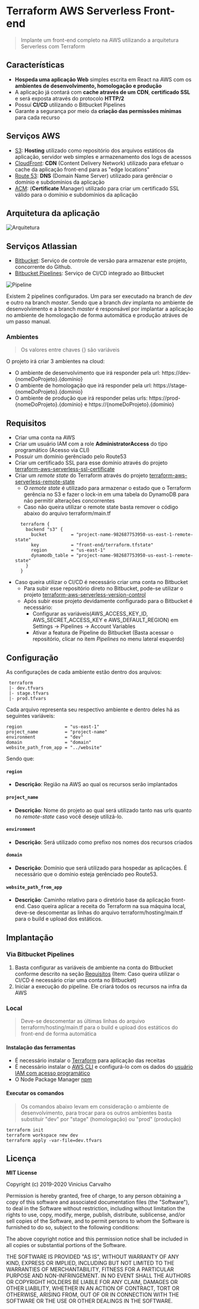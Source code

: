 # Terraform AWS Serverless Front-end

> Implante um front-end completo na AWS utilizando a arquitetura Serverless com Terraform

## Características

* **Hospeda uma aplicação Web** simples escrita em React na AWS com os **ambientes de desenvolvimento, homologação e produção**
* A aplicação já contará com **cache através de um CDN**, **certificado SSL** e será exposta através do protocolo **HTTP/2**
* Possuí **CI/CD** utilizando o Bitbucket Pipelines
* Garante a segurança por meio da **criação das permissões mínimas** para cada recurso 

## Serviços AWS

* [S3][1]: **Hosting** utilizado como repositório dos arquivos estáticos da aplicação, servidor web simples e armazenamento dos logs de acessos
* [CloudFront][2]: **CDN** (Content Delivery Network) utilizado para efetuar o cache da aplicação front-end para as "edge locations"
* [Route 53][3]: **DNS** (Domain Name Server) utilizado para gerênciar o domínio e subdomínios da aplicação
* [ACM][4]: (**Certificate** Manager) utilizado para criar um certificado SSL válido para o domínio e subdomínios da aplicação

[1]: https://aws.amazon.com/pt/s3/
[2]: https://aws.amazon.com/pt/cloudfront/
[3]: https://aws.amazon.com/pt/route53/
[4]: https://aws.amazon.com/pt/acm/

## Arquitetura da aplicação

![Arquitetura][5]

[5]: assets/architecture.png

## Serviços Atlassian

* [Bitbucket][6]: Serviço de controle de versão para armazenar este projeto, concorrente do Github.
* [Bitbucket Pipelines][7]: Serviço de CI/CD integrado ao Bitbucket

[6]: https://www.atlassian.com/br/software/bitbucket
[7]: https://bitbucket.org/product/br/features/pipelines

![Pipeline][8]

[8]: assets/pipeline.png

Existem 2 pipelines configurados. Um para ser executado na branch de *dev* e outro na branch *master*. Sendo que a branch *dev* implanta no ambiente de desenvolvimento e a branch *master* é responsável por implantar a aplicação no ambiente de homologação de forma automática e produção atráves de um passo manual.

### Ambientes

> Os valores entre chaves {} são variáveis

O projeto irá criar 3 ambientes na cloud: 

- O ambiente de desenvolvimento que irá responder pela url: https://dev-{nomeDoProjeto}.{domínio}
- O ambiente de homologação que irá responder pela url: https://stage-{nomeDoProjeto}.{domínio}
- O ambiente de produção que irá responder pelas urls: https://prod-{nomeDoProjeto}.{domínio} e https://{nomeDoProjeto}.{domínio}

## Requisitos

- Criar uma conta na AWS
- Criar um usuário IAM com a role **AdministratorAccess** do tipo programático (Acesso via CLI)
- Possuir um domínio gerênciado pelo Route53
- Criar um certificado SSL para esse domínio através do projeto [terraform-aws-serverless-ssl-certificate][13]
- Criar um *remote state* do Terraform através do projeto [terraform-aws-serverless-remote-state][11]
  - O *remote state* é utilizado para armazenar o estado que o Terraform gerência no S3 e fazer o lock-in em uma tabela do DynamoDB para não permitir alterações concorrentes
  - Caso não queira utilizar o remote state basta remover o código abaixo do arquivo terraform/main.tf
  ``` hcl
    terraform {
      backend "s3" {
        bucket         = "project-name-982687753950-us-east-1-remote-state"
        key            = "front-end/terraform.tfstate"
        region         = "us-east-1"
        dynamodb_table = "project-name-982687753950-us-east-1-remote-state"
      }
    }
  ```
- Caso queira utilizar o CI/CD é necessário criar uma conta no Bitbucket
  - Para subir esse repositório direto no Bitbucket, pode-se utilizar o projeto [terraform-aws-serverless-version-control][12]
  - Após subir esse projeto devidamente configurado para o Bitbucket é necessário:
    - Configurar as variáveis(AWS_ACCESS_KEY_ID, AWS_SECRET_ACCESS_KEY e AWS_DEFAULT_REGION) em Settings -> Pipelines -> Account Variables
    - Ativar a featura de Pipeline do Bitbucket (Basta acessar o repositório, clicar no item *Pipelines* no menu lateral esquerdo)

[9]: https://learn.hashicorp.com/terraform/getting-started/install.html
[10]: https://www.npmjs.com/get-npm
[11]: https://github.com/vinicius91carvalho/terraform-aws-serverless-remote-state
[12]: https://github.com/vinicius91carvalho/terraform-aws-serverless-version-control
[13]: https://github.com/vinicius91carvalho/terraform-aws-serverless-ssl-certificate

## Configuração

As configurações de cada ambiente estão dentro dos arquivos:
```
 terraform
 |- dev.tfvars
 |- stage.tfvars
 |- prod.tfvars
```

Cada arquivo representa seu respectivo ambiente e dentro deles há as seguintes variáveis:

```
region                = "us-east-1"
project_name          = "project-name"
environment           = "dev"
domain                = "domain"
website_path_from_app = "../website"
```

Sendo que:

#### `region`
- __Descrição__: Região na AWS ao qual os recursos serão implantados
#### `project_name`
- __Descrição__: Nome do projeto ao qual será utilizado tanto nas urls quanto no *remote-state* caso você deseje utilizá-lo.
#### `environment`
- __Descrição__: Será utilizado como prefixo nos nomes dos recursos criados
#### `domain`
- __Descrição__: Domínio que será utilizado para hospedar as aplicações. É necessário que o domínio esteja gerênciado peo Route53.
#### `website_path_from_app`
- __Descrição__: Caminho relativo para o diretório base da aplicação front-end. Caso queira aplicar a receita do Terraform na sua máquina local, deve-se descomentar as linhas do arquivo terraform/hosting/main.tf para o build e upload dos estáticos.

## Implantação

### Via Bitbucket Pipelines

1. Basta configurar as variáveis de ambiente na conta do Bitbucket conforme descrito na seção [Requisitos][14] (Item: Caso queira utilizar o CI/CD é necessário criar uma conta no Bitbucket)
2. Iniciar a execução do pipeline. Ele criará todos os recursos na infra da AWS

[14]: #Requisitos

### Local

> Deve-se descomentar as últimas linhas do arquivo terraform/hosting/main.tf para o build e upload dos estáticos do front-end de forma automática

#### Instalação das ferramentas

- É necessário instalar o [Terraform][9] para aplicação das receitas
- É necessário instalar o [AWS CLI][15] e configurá-lo com os dados do [usuário IAM com acesso programático][14]
- O Node Package Manager [npm][10]
 
[15]: https://docs.aws.amazon.com/pt_br/cli/latest/userguide/cli-chap-configure.html

#### Executar os comandos

> Os comandos abaixo levam em consideração o ambiente de desenvolvimento, para trocar para os outros ambientes basta substituir "dev" por "stage" (homologação) ou "prod" (produção)

```
terraform init
terraform workspace new dev
terraform apply -var-file=dev.tfvars
```

## Licença

__MIT License__

Copyright (c) 2019-2020 Vinicius Carvalho

Permission is hereby granted, free of charge, to any person obtaining a copy
of this software and associated documentation files (the "Software"), to
deal in the Software without restriction, including without limitation the
rights to use, copy, modify, merge, publish, distribute, sublicense, and/or
sell copies of the Software, and to permit persons to whom the Software is
furnished to do so, subject to the following conditions:

The above copyright notice and this permission notice shall be included in
all copies or substantial portions of the Software.

THE SOFTWARE IS PROVIDED "AS IS", WITHOUT WARRANTY OF ANY KIND, EXPRESS OR
IMPLIED, INCLUDING BUT NOT LIMITED TO THE WARRANTIES OF MERCHANTABILITY,
FITNESS FOR A PARTICULAR PURPOSE AND NON-INFRINGEMENT. IN NO EVENT SHALL THE
AUTHORS OR COPYRIGHT HOLDERS BE LIABLE FOR ANY CLAIM, DAMAGES OR OTHER
LIABILITY, WHETHER IN AN ACTION OF CONTRACT, TORT OR OTHERWISE, ARISING
FROM, OUT OF OR IN CONNECTION WITH THE SOFTWARE OR THE USE OR OTHER DEALINGS
IN THE SOFTWARE.